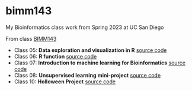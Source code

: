 # bimm143
My Bioinformatics class work from Spring 2023 at UC San Diego

From class [BIMM143](https://bioboot.github.io/bimm143_S23/)

- Class 05: **Data exploration and visualization in R** [source code](https://github.com/LeoMeow123/bimm143/blob/main/class05/class05.Rmd)
- Class 06: **R function** [source code](https://github.com/LeoMeow123/bimm143/blob/main/Class06/Class06.qmd)
- Class 07: **Introduction to machine learning for Bioinformatics** [source code](https://github.com/LeoMeow123/bimm143/blob/main/Class07/Class07.qmd)
- Class 08: **Unsupervised learning mini-project** [source code](https://github.com/LeoMeow123/bimm143/blob/main/Class08/Class08.qmd)
- Class 10: **Holloween Project** [source code](https://github.com/LeoMeow123/bimm143/blob/main/Class10%3A%20Holloween%20Candy/Class10.qmd)
